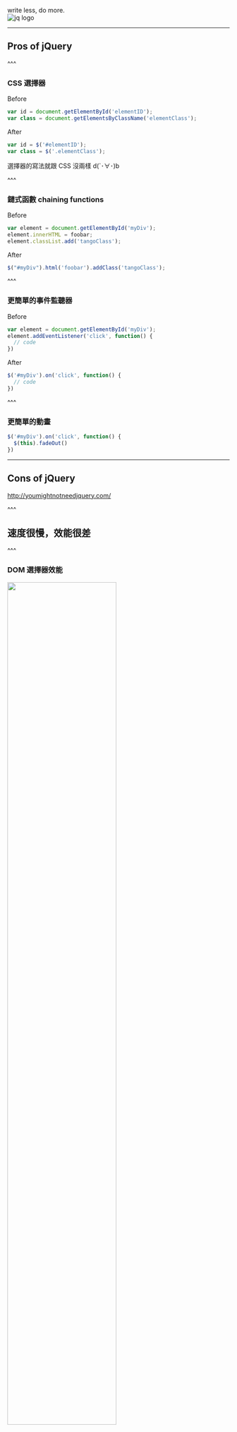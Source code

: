 write less, do more.   
![jq logo](./assets/jquery/logo.png)

---

## Pros of jQuery

^^^

### CSS 選擇器

Before
```js
var id = document.getElementById('elementID');
var class = document.getElementsByClassName('elementClass');
```
After
```js
var id = $('#elementID');
var class = $('.elementClass');
```

選擇器的寫法就跟 CSS 沒兩樣 d(`･∀･)b

^^^

### 鏈式函數 chaining functions

Before
```js
var element = document.getElementById('myDiv');
element.innerHTML = foobar;
element.classList.add('tangoClass');
```
After
```js
$("#myDiv").html('foobar').addClass('tangoClass');
```

^^^

### 更簡單的事件監聽器

Before
```js
var element = document.getElementById('myDiv');
element.addEventListener('click', function() {
  // code
})
```
After
```js
$('#myDiv').on('click', function() {
  // code
})
```

^^^

### 更簡單的動畫

```js
$('#myDiv').on('click', function() {
  $(this).fadeOut()
})
```

---

## Cons of jQuery
http://youmightnotneedjquery.com/

^^^

## 速度很慢，效能很差

^^^

### DOM 選擇器效能
<img src="./assets/jquery/performance/dom-selecting.png" width="70%">

^^^

你可以這樣寫原生
```js
var element = document.querySelectorAll('#myDiv')
```

^^^

### 迴圈
![looping](./assets/jquery/performance/loop.png)

^^^

你可以這樣寫原生
```js
[2, 5, 9, 7, 10].forEach(function(element){
	// code
})
```

^^^

### 動畫
* jQuery 使用 JavaScript 控制 CSS 屬性
	* 效能很差，但支援很舊的瀏覽器 (F**k IE!)
* CSS3 原生動畫（transition, keyframe)
	* 效能好，但要新一點的瀏覽器才支援

^^^

但是為了好講解、理解   
本課程將以 jQuery 為主，特此下跪道歉(?   
<(\_ \_)> 

---

## 常用 API

^^^

### DOM 操作

```js
$('.element')
	.each() // 遍歷 array 中的數值，搭配 $(this)
	.append() // 在 .element 元素內的尾端插入
	.prepend() // 在 .element 元素內的前端插入
	.remove() // 從 DOM 中移除 .element 元素
	.replaceWith(content) // 用 content 取代 .element
	.html() // .element 內部的 HTML 內容
```

^^^

### 元素 HTML 屬性
```js
$('.element')
	.attr(屬性名稱) // 取得 .element 的某個屬性的值
	.attr(屬性名稱, 值) // 設定 .element 的某個屬性的值
	.removeAttr(屬性名稱) // 刪除 .element 的某個屬性
	.val() // 取得 .element 的 value 屬性的值（常用在表單）
	.val(值) // 設定 .element 的 value 屬性的值
```

^^^

### 取得元素 CSS 樣式
```js
$('.element')
	.css(color) // 取得 .element 元素的 color 屬性的值
	.addClass(/* className */) // 對 .element 增加 class
	.removeClass(/* className */) // 對 .element 刪除 class
	.toggleClass(/* className */) // 若 class 存在則刪除，反之增加 class

```

^^^

### jQuery 的事件監聽器
監聽事件：
```js
$('.element').on('事件', callback)
```
觸發事件：
```js
$('.element').trigger('事件')
```

^^^

|事件    | 名稱       |
|:-----:|:---------:|
|數值改變 | change    |
|獲得焦點 | focus     |
|失去焦點 | blur      |
|選取文字 | select    |
|鼠標進入 | mouseover |
|表單提交 | submit    |
|鼠標點擊 | click     |
|鼠標雙擊 | dblclick  |
|按鍵釋放 | keyup     |

^^^

### jQuery 的動畫
|說明    | 方法          |
|:-----:|:------------:|
|顯示    | show()       |
|隱藏    | hide()       |
|切換    | toggle()     |
|淡入    | fadeIn()     |
|淡出    | fadeOut()    |
|向上滑出 | slideUp()    |
|向下滑入 | slideDown()  |
|滑入切換 | slideToggle()|

^^^

## Q&A

^^^

## Thanks For Listening